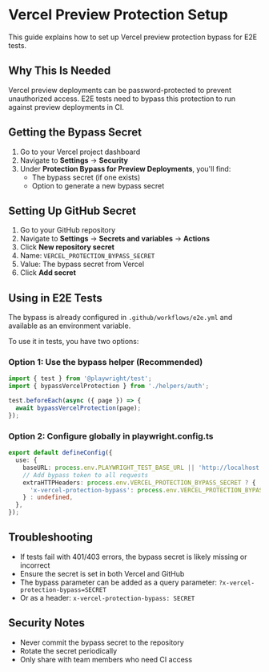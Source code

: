 # Vercel Preview Protection Setup

This guide explains how to set up Vercel preview protection bypass for E2E tests.

## Why This Is Needed

Vercel preview deployments can be password-protected to prevent unauthorized access. E2E tests need to bypass this protection to run against preview deployments in CI.

## Getting the Bypass Secret

1. Go to your Vercel project dashboard
2. Navigate to **Settings** → **Security**
3. Under **Protection Bypass for Preview Deployments**, you'll find:
   - The bypass secret (if one exists)
   - Option to generate a new bypass secret

## Setting Up GitHub Secret

1. Go to your GitHub repository
2. Navigate to **Settings** → **Secrets and variables** → **Actions**
3. Click **New repository secret**
4. Name: `VERCEL_PROTECTION_BYPASS_SECRET`
5. Value: The bypass secret from Vercel
6. Click **Add secret**

## Using in E2E Tests

The bypass is already configured in `.github/workflows/e2e.yml` and available as an environment variable.

To use it in tests, you have two options:

### Option 1: Use the bypass helper (Recommended)

```typescript
import { test } from '@playwright/test';
import { bypassVercelProtection } from './helpers/auth';

test.beforeEach(async ({ page }) => {
  await bypassVercelProtection(page);
});
```

### Option 2: Configure globally in playwright.config.ts

```typescript
export default defineConfig({
  use: {
    baseURL: process.env.PLAYWRIGHT_TEST_BASE_URL || 'http://localhost:3000',
    // Add bypass token to all requests
    extraHTTPHeaders: process.env.VERCEL_PROTECTION_BYPASS_SECRET ? {
      'x-vercel-protection-bypass': process.env.VERCEL_PROTECTION_BYPASS_SECRET,
    } : undefined,
  },
});
```

## Troubleshooting

- If tests fail with 401/403 errors, the bypass secret is likely missing or incorrect
- Ensure the secret is set in both Vercel and GitHub
- The bypass parameter can be added as a query parameter: `?x-vercel-protection-bypass=SECRET`
- Or as a header: `x-vercel-protection-bypass: SECRET`

## Security Notes

- Never commit the bypass secret to the repository
- Rotate the secret periodically
- Only share with team members who need CI access